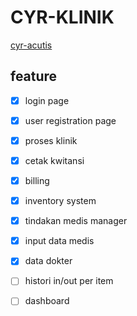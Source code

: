 # CYR-KLINIK
[cyr-acutis](https://cyrdodi.github.io/cyr-acutis/)
## feature
- [x] login page
- [x] user registration page
- [x] proses klinik
- [x] cetak kwitansi
- [x] billing
- [x] inventory system
- [x] tindakan medis manager
- [x] input data medis
- [x] data dokter
- [ ] histori in/out per item
- [ ] dashboard


